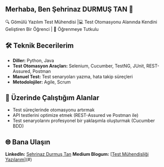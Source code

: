 ## Merhaba, Ben Şehrinaz DURMUŞ TAN 👋
🔍 Gömülü Yazılım Test Mühendisi |💻 Test Otomasyonu Alanında Kendini Geliştiren Bir Öğrenci | 🚀 Öğrenmeye Tutkulu  


## 🛠️ Teknik Becerilerim
- **Diller:** Python, Java  
- **Test Otomasyon Araçları:** Selenium, Cucumber, TestNG, JUnit, REST-Assured, Postman  
- **Manuel Test:** Test senaryoları yazma, hata takip süreçleri  
- **Metodolojiler:** Agile, Scrum


## 🚀 Üzerinde Çalıştığım Alanlar
- Test süreçlerinde otomasyonu artırmak
- API testlerini optimize etmek (REST-Assured ve Postman ile)
- Test senaryolarını profesyonel bir yaklaşımla oluşturmak (Cucumber BDD)

 ## 🌐 Bana Ulaşın
 **LinkedIn:** [Şehrinaz Durmuş Tan](https://linkedin.com/in/durmussehrinaz)
 **Medium Blogum:** [[Test Mühendisliği Yazılarım](https://medium.com/@durmussehrinaz)](#)
 

<!--
**sehrinazdurmustan/sehrinazdurmustan** is a ✨ _special_ ✨ repository because its `README.md` (this file) appears on your GitHub profile.




Here are some ideas to get you started:

- 🔭 I’m currently working on ...
- 🌱 I’m currently learning ...
- 👯 I’m looking to collaborate on ...
- 🤔 I’m looking for help with ...
- 💬 Ask me about ...
- 📫 How to reach me: ...
- 😄 Pronouns: ...
- ⚡ Fun fact: ...
-->
